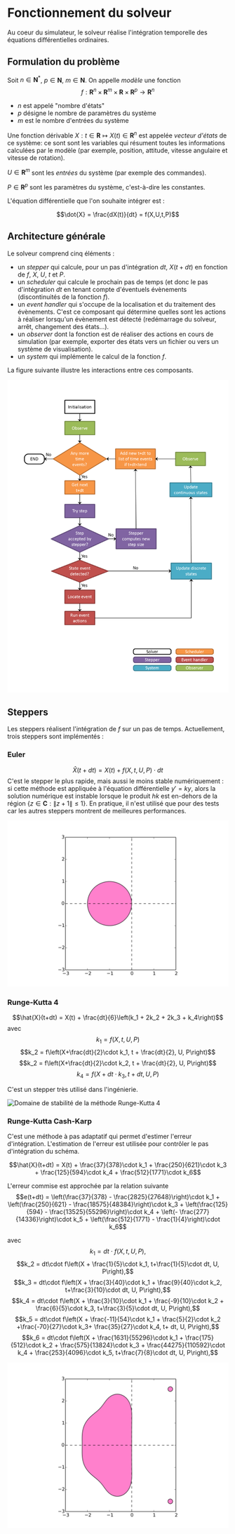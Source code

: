 # Fonctionnement du solveur
Au coeur du simulateur, le solveur réalise l'intégration temporelle des équations
différentielles ordinaires.

## Formulation du problème
Soit $n\in\mathbf{N}^*$, $p\in\mathbf{N}$, $m\in\mathbf{N}$.
On appelle *modèle* une fonction
$$f:\mathbf{R}^n\times\mathbf{R}^m\times\mathbf{R}\times\mathbf{R}^p\rightarrow\mathbf{R}^n$$

- $n$ est appelé "nombre d'états"
- $p$ désigne le nombre de paramètres du système
- $m$ est le nombre d'entrées du système

Une fonction dérivable $X:t\in\mathbf{R}\mapsto X(t)\in\mathbf{R}^n$ est
appelée *vecteur d'états* de ce système: ce sont sont les variables qui
résument toutes les informations calculées par le modèle (par exemple,
position, attitude, vitesse angulaire et vitesse de rotation).

$U\in\mathbf{R}^m$ sont les *entrées* du système (par exemple des commandes).

$P\in\mathbf{R}^p$ sont les paramètres du système, c'est-à-dire les constantes.

L'équation différentielle que l'on souhaite intégrer est :

$$\dot{X} = \frac{dX(t)}{dt} = f(X,U,t,P)$$

## Architecture générale
Le solveur comprend cinq éléments :

- un *stepper* qui calcule, pour un pas d'intégration $dt$, $X(t+dt)$ en
fonction de $f$, $X$, $U$, $t$ et $P$.
- un *scheduler* qui calcule le prochain pas de temps (et donc le pas
d'intégration $dt$ en tenant compte d'éventuels évènements (discontinuités de
la fonction $f$).
- un *event handler* qui s'occupe de la localisation et du traitement des
évènements. C'est ce composant qui détermine quelles sont les actions à
réaliser lorsqu'un évènement est détecté (redémarrage du solveur, arrêt,
changement des états...).
- un *observer* dont la fonction est de réaliser des actions en cours de
simulation (par exemple, exporter des états vers un fichier ou vers un système
de visualisation).
- un *system* qui implémente le calcul de la fonction $f$.

La figure suivante illustre les interactions entre ces composants.

![](images/solver.svg "Fonctionnement du solveur")

## Steppers
Les steppers réalisent l'intégration de $f$ sur un pas de temps. Actuellement,
trois steppers sont implémentés :

### Euler
$$\hat{X}(t+dt) = X(t) + f(X,t,U,P)\cdot dt$$
C'est le stepper le plus rapide, mais aussi le moins stable
numériquement : si cette méthode est appliquée à l'équation différentielle
$y'=k y$, alors la solution numérique est instable lorsque le produit $h k$
est en-dehors de la région $\left\{z\in\mathbf{C} : \left\|z+1\right\| \leq
1\right\}$.
En pratique, il n'est utilisé que pour des tests car les autres steppers
montrent de meilleures performances.

![](images/euler_stability.svg "Domaine de stabilité de la méthode d'Euler")

### Runge-Kutta 4
$$\hat{X}(t+dt) = X(t) + \frac{dt}{6}\left(k_1 + 2k_2 + 2k_3 + k_4\right)$$
avec
$$k_1 = f(X, t, U, P)$$
$$k_2 = f\left(X+\frac{dt}{2}\cdot k_1, t + \frac{dt}{2}, U, P\right)$$
$$k_2 = f\left(X+\frac{dt}{2}\cdot k_2, t + \frac{dt}{2}, U, P\right)$$
$$k_4 = f\left(X+dt\cdot k_3, t+dt, U, P\right)$$

C'est un stepper très utilisé dans l'ingénierie.

![](images/runge_kutta_4_stability.svg "Domaine de stabilité de la méthode Runge-Kutta
4")

### Runge-Kutta Cash-Karp
C'est une méthode à pas adaptatif qui permet d'estimer l'erreur d'intégration.
L'estimation de l'erreur est utilisée pour contrôler le pas d'intégration du schéma.

$$\hat{X}(t+dt) = X(t) + \frac{37}{378}\cdot k_1 + \frac{250}{621}\cdot k_3 +
\frac{125}{594}\cdot k_4 + \frac{512}{1771}\cdot k_6$$

L'erreur commise est approchée par la relation suivante
$$e(t+dt) = \left(\frac{37}{378} - \frac{2825}{27648}\right)\cdot k_1 +
            \left(\frac{250}{621} - \frac{18575}{48384}\right)\cdot k_3 +
            \left(\frac{125}{594} - \frac{13525}{55296}\right)\cdot k_4 +
            \left(- \frac{277}{14336}\right)\cdot k_5 +
            \left(\frac{512}{1771} - \frac{1}{4}\right)\cdot k_6$$

avec
$$k_1 = dt\cdot f\left(X, t, U, P\right),$$
$$k_2 = dt\cdot f\left(X + \frac{1}{5}\cdot k_1, t+\frac{1}{5}\cdot dt, U, P\right),$$
$$k_3 = dt\cdot f\left(X + \frac{3}{40}\cdot k_1 + \frac{9}{40}\cdot k_2, t+\frac{3}{10}\cdot dt, U, P\right),$$
$$k_4 = dt\cdot f\left(X + \frac{3}{10}\cdot k_1 + \frac{-9}{10}\cdot k_2 + \frac{6}{5}\cdot k_3, t+\frac{3}{5}\cdot dt, U, P\right),$$
$$k_5 = dt\cdot f\left(X + \frac{-11}{54}\cdot k_1 + \frac{5}{2}\cdot k_2 +\frac{-70}{27}\cdot k_3+ \frac{35}{27}\cdot k_4, t+ dt, U, P\right),$$
$$k_6 = dt\cdot f\left(X + \frac{1631}{55296}\cdot k_1 + \frac{175}{512}\cdot k_2 + \frac{575}{13824}\cdot k_3 + \frac{44275}{110592}\cdot k_4  + \frac{253}{4096}\cdot k_5, t+\frac{7}{8}\cdot dt, U, P\right),$$

![](images/runge_kutta_cash_karp_stability.svg "Domaine de stabilité de la méthode de Runge-Kutta Cash-Karp")

